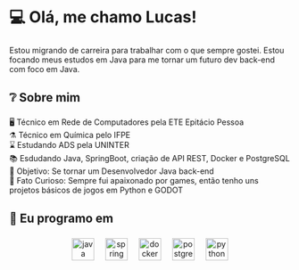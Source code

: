 <h1 align="left">💻 Olá, me chamo Lucas!</h1>

###

<p align="left">Estou migrando de carreira para trabalhar com o que sempre gostei. Estou focando meus estudos em Java para me tornar um futuro dev back-end com foco em Java.</p>

###

<h2 align="left">❔ Sobre mim</h2>

###

<p align="left">🖥️ Técnico em Rede de Computadores pela ETE Epitácio Pessoa<br>⚗️ Técnico em Química pelo IFPE<br>⌛ Estudando ADS pela UNINTER<br>📚 Esdudando Java, SpringBoot, criação de API REST, Docker e PostgreSQL<br>🎯 Objetivo: Se tornar um Desenvolvedor Java back-end<br>🎲 Fato Curioso: Sempre fui apaixonado por games, então tenho uns projetos básicos de jogos em Python e GODOT</p>

###

<h2 align="left">📝 Eu programo em</h2>

###

<div align="center">
  <img src="https://cdn.jsdelivr.net/gh/devicons/devicon/icons/java/java-original.svg" height="40" alt="java logo"  />
  <img width="12" />
  <img src="https://cdn.jsdelivr.net/gh/devicons/devicon/icons/spring/spring-original.svg" height="40" alt="spring logo"  />
  <img width="12" />
  <img src="https://cdn.jsdelivr.net/gh/devicons/devicon/icons/docker/docker-original.svg" height="40" alt="docker logo"  />
  <img width="12" />
  <img src="https://cdn.jsdelivr.net/gh/devicons/devicon/icons/postgresql/postgresql-original.svg" height="40" alt="postgresql logo"  />
  <img width="12" />
  <img src="https://cdn.jsdelivr.net/gh/devicons/devicon/icons/python/python-original.svg" height="40" alt="python logo"  />
</div>

###
